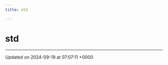 ```yaml
---
title: std

---
```


# std








-------------------------------

Updated on 2024-09-19 at 07:07:11 +0000